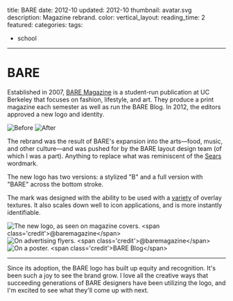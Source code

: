 title: BARE
date: 2012-10
updated: 2012-10
thumbnail: avatar.svg
description: Magazine rebrand.
color:
vertical_layout:
reading_time: 2
featured:
categories:
tags:
- school
---

# BARE

Established in 2007, [BARE Magazine](http://www.baremagazine.org/) is a student-run publication at UC Berkeley that focuses on fashion, lifestyle, and art. They produce a print magazine each semester as well as run the BARE Blog. In 2012, the editors approved a new logo and identity.

<img class="faded" src="old-logo.png" alt="Before">
<img class="faded" src="new-logo.svg" alt="After">

The rebrand was the result of BARE's expansion into the arts—food, music, and other culture—and was pushed for by the BARE layout design team (of which I was a part). Anything to replace what was reminiscent of the [Sears](http://en.wikipedia.org/wiki/File:Sears_logo_2010-present.svg) wordmark.

The new logo has two versions: a stylized "B" and a full version with "BARE" across the bottom stroke.

The mark was designed with the ability to be used with a [variety](http://www.barestreetstyle.org/) of overlay textures. It also scales down well to icon applications, and is more instantly identifiable.

<img class="default u-fillWidth" src="magazines.jpg" alt="The new logo, as seen on magazine covers. <span class='credit'>@baremagazine</span>">
<img class="default u-fillWidth" src="flyers.jpg" alt="On advertising flyers. <span class='credit'>@baremagazine</span>">
<img class="default u-fillWidth" src="poster.jpg" alt="On a poster. <span class='credit'>BARE Blog</span>">

---
Since its adoption, the BARE logo has built up equity and recognition. It's been such a joy to see the brand grow. I love all the creative ways that succeeding generations of BARE designers have been utilizing the logo, and I'm excited to see what they'll come up with next.
